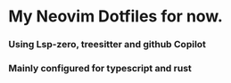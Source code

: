 # My Neovim Dotfiles for now.

### Using Lsp-zero, treesitter and github Copilot

### Mainly configured for typescript and rust

